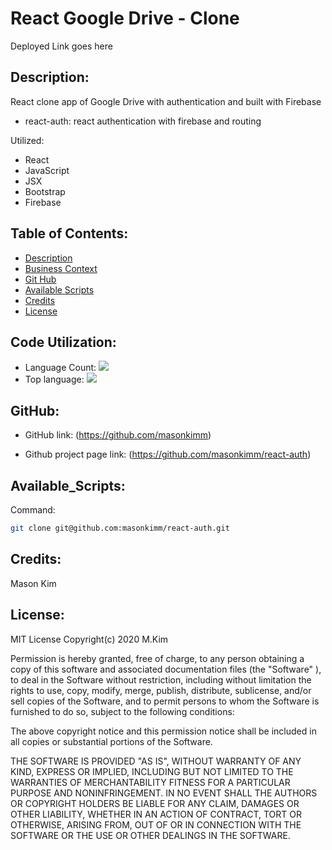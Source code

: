 # React Google Drive - Clone

Deployed Link goes here

## Description:

React clone app of Google Drive with authentication and built with Firebase

- react-auth: react authentication with firebase and routing

Utilized:

- React
- JavaScript
- JSX
- Bootstrap
- Firebase

## Table of Contents:

- [Description](#Description)
- [Business Context](#Business_Context)
- [Git Hub](#GitHub)
- [Available Scripts](#Available_Scripts)
- [Credits](#Credits)
- [License](#License)

## Code Utilization:

- Language Count: ![](https://img.shields.io/github/languages/count/masonkimm/react-auth)
- Top language: ![](https://img.shields.io/github/languages/top/masonkimm/react-auth)

## GitHub:

- GitHub link: (https://github.com/masonkimm)

- Github project page link: (https://github.com/masonkimm/react-auth)

## Available_Scripts:

Command:

```sh
git clone git@github.com:masonkimm/react-auth.git
```

## Credits:

Mason Kim

## License:

MIT License Copyright(c) 2020 M.Kim

Permission is hereby granted, free of charge, to any person obtaining a copy of this software and associated documentation files (the "Software" ), to deal in the Software without restriction, including without limitation the rights to use, copy, modify, merge, publish, distribute, sublicense, and/or sell copies of the Software, and to permit persons to whom the Software is furnished to do so, subject to the following conditions:

The above copyright notice and this permission notice shall be included in all copies or substantial portions of the Software.

THE SOFTWARE IS PROVIDED "AS IS", WITHOUT WARRANTY OF ANY KIND, EXPRESS OR IMPLIED, INCLUDING BUT NOT LIMITED TO THE WARRANTIES OF MERCHANTABILITY FITNESS FOR A PARTICULAR PURPOSE AND NONINFRINGEMENT. IN NO EVENT SHALL THE AUTHORS OR COPYRIGHT HOLDERS BE LIABLE FOR ANY CLAIM, DAMAGES OR OTHER LIABILITY, WHETHER IN AN ACTION OF CONTRACT, TORT OR OTHERWISE, ARISING FROM, OUT OF OR IN CONNECTION WITH THE SOFTWARE OR THE USE OR OTHER DEALINGS IN THE SOFTWARE.
